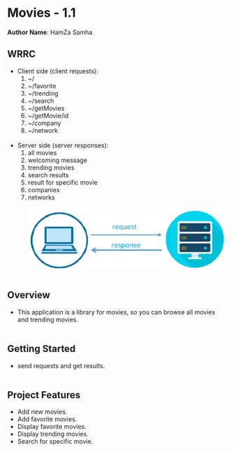 # Movies - 1.1

**Author Name**: HamZa Samha
<br/>

## WRRC
- Client side (client requests):
    1. ~/
    2. ~/favorite
    3. ~/trending
    4. ~/search
    5. ~/getMovies
    6. ~/getMovie/id
    7. ~/company
    8. ~/network
<br/><br/>
- Server side (server responses):
    1. all movies
    2. welcoming message
    3. trending movies
    4. search results
    5. result for specific movie
    7. companies
    8. networks
<br/><br/>
![image](imgs/http1.png)
<br/><br/>

## Overview
- This application is a library for movies, so you can browse all movies and trending movies.
<br/><br/>

## Getting Started
- send requests and get results.
<br/><br/>

## Project Features
- Add new movies.
- Add favorite movies.
- Display favorite movies.
- Display trending movies.
- Search for specific movie.
